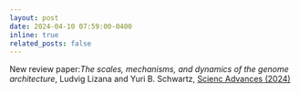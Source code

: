 ```yaml
---
layout: post
date: 2024-04-10 07:59:00-0400
inline: true
related_posts: false
---
```


New review paper:*The scales, mechanisms, and dynamics of the genome architecture*, Ludvig Lizana and Yuri B. Schwartz, [Scienc Advances (2024)](https://www.science.org/doi/full/10.1126/sciadv.adm8167)
